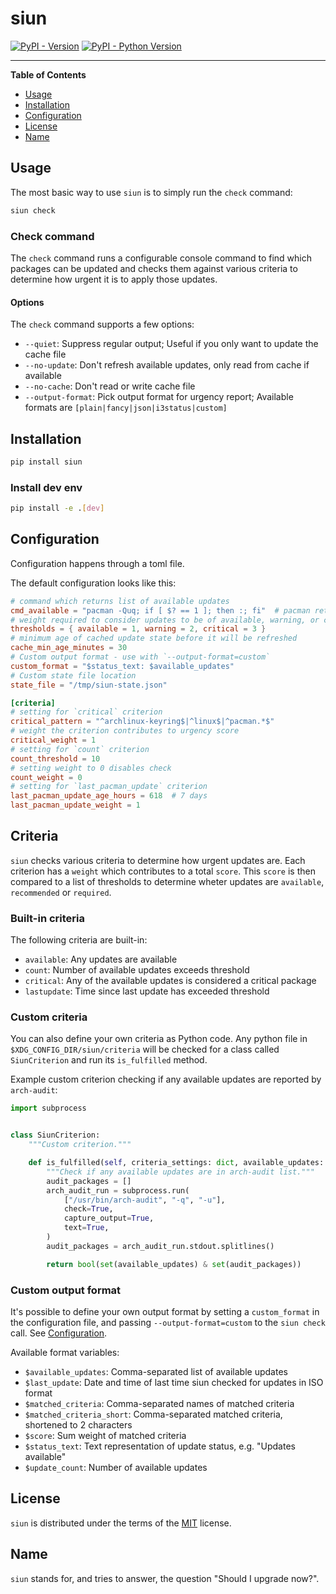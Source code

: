 # siun

[![PyPI - Version](https://img.shields.io/pypi/v/siun.svg)](https://pypi.org/project/siun)
[![PyPI - Python Version](https://img.shields.io/pypi/pyversions/siun.svg)](https://pypi.org/project/siun)

-----

**Table of Contents**

- [Usage](#usage)
- [Installation](#installation)
- [Configuration](#configuration)
- [License](#license)
- [Name](#name)

## Usage

The most basic way to use `siun` is to simply run the `check` command:

```bash
siun check
```


### Check command

The `check` command runs a configurable console command to find which packages can be updated and checks them against various criteria to determine how urgent it is to apply those updates.


#### Options

The `check` command supports a few options:
- `--quiet`: Suppress regular output; Useful if you only want to update the cache file
- `--no-update`: Don't refresh available updates, only read from cache if available
- `--no-cache`: Don't read or write cache file
- `--output-format`: Pick output format for urgency report; Available formats are `[plain|fancy|json|i3status|custom]`


## Installation

```bash
pip install siun
```


### Install dev env

```bash
pip install -e .[dev]
```


## Configuration

Configuration happens through a toml file.

The default configuration looks like this:

```toml
# command which returns list of available updates
cmd_available = "pacman -Quq; if [ $? == 1 ]; then :; fi"  # pacman returns exit code 1 if there are no updates
# weight required to consider updates to be of available, warning, or critical level
thresholds = { available = 1, warning = 2, critical = 3 }
# minimum age of cached update state before it will be refreshed
cache_min_age_minutes = 30
# Custom output format - use with `--output-format=custom`
custom_format = "$status_text: $available_updates"
# Custom state file location
state_file = "/tmp/siun-state.json"

[criteria]
# setting for `critical` criterion
critical_pattern = "^archlinux-keyring$|^linux$|^pacman.*$"
# weight the criterion contributes to urgency score
critical_weight = 1
# setting for `count` criterion
count_threshold = 10
# setting weight to 0 disables check
count_weight = 0
# setting for `last_pacman_update` criterion
last_pacman_update_age_hours = 618  # 7 days
last_pacman_update_weight = 1
```


## Criteria

`siun` checks various criteria to determine how urgent updates are. Each criterion has a `weight` which contributes to a total `score`. This `score` is then compared to a list of thresholds to determine wheter updates are `available`, `recommended` or `required`.


### Built-in criteria

The following criteria are built-in:
- `available`: Any updates are available
- `count`: Number of available updates exceeds threshold
- `critical`: Any of the available updates is considered a critical package
- `lastupdate`: Time since last update has exceeded threshold


### Custom criteria

You can also define your own criteria as Python code. Any python file in `$XDG_CONFIG_DIR/siun/criteria` will be checked for a class called `SiunCriterion` and run its `is_fulfilled` method.

Example custom criterion checking if any available updates are reported by `arch-audit`:

```python
import subprocess


class SiunCriterion:
    """Custom criterion."""

    def is_fulfilled(self, criteria_settings: dict, available_updates: list):
        """Check if any available updates are in arch-audit list."""
        audit_packages = []
        arch_audit_run = subprocess.run(
            ["/usr/bin/arch-audit", "-q", "-u"],
            check=True,
            capture_output=True,
            text=True,
        )
        audit_packages = arch_audit_run.stdout.splitlines()

        return bool(set(available_updates) & set(audit_packages))
```


### Custom output format

It's possible to define your own output format by setting a `custom_format` in the configuration file, and passing `--output-format=custom` to the `siun check` call. See [Configuration](#configuration).

Available format variables:

- `$available_updates`:      Comma-separated list of available updates
- `$last_update`:            Date and time of last time siun checked for updates in ISO format
- `$matched_criteria`:       Comma-separated names of matched criteria
- `$matched_criteria_short`: Comma-separated matched criteria, shortened to 2 characters
- `$score`:                  Sum weight of matched criteria
- `$status_text`:            Text representation of update status, e.g. "Updates available"
- `$update_count`:           Number of available updates


## License

`siun` is distributed under the terms of the [MIT](https://spdx.org/licenses/MIT.html) license.


## Name

`siun` stands for, and tries to answer, the question "Should I upgrade now?".
